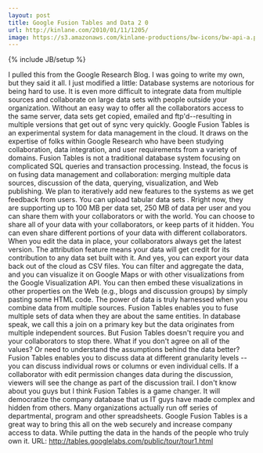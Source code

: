 ```yaml
---
layout: post
title: Google Fusion Tables and Data 2 0
url: http://kinlane.com/2010/01/11/1205/
image: https://s3.amazonaws.com/kinlane-productions/bw-icons/bw-api-a.png
---
```

{% include JB/setup %}
I pulled this from the Google Research Blog. I was going to write my own, but they said it all. I just modified a little:
Database systems are notorious for being hard to use. It is even more difficult to integrate data from multiple sources and collaborate on large data sets with people outside your organization. Without an easy way to offer all the collaborators access to the same server, data sets get copied, emailed and ftp'd--resulting in multiple versions that get out of sync very quickly.
Google Fusion Tables is an experimental system for data management in the cloud. It draws on the expertise of folks within Google Research who have been studying collaboration, data integration, and user requirements from a variety of domains. Fusion Tables is not a traditional database system focusing on complicated SQL queries and transaction processing. Instead, the focus is on fusing data management and collaboration: merging multiple data sources, discussion of the data, querying, visualization, and Web publishing. We plan to iteratively add new features to the systems as we get feedback from users.
You can upload tabular data sets . Rright now, they are supporting up to 100 MB per data set, 250 MB of data per user and you can share them with your collaborators or with the world. You can choose to share all of your data with your collaborators, or keep parts of it hidden. You can even share different portions of your data with different collaborators.
When you edit the data in place, your collaborators always get the latest version. The attribution feature means your data will get credit for its contribution to any data set built with it. And yes, you can export your data back out of the cloud as CSV files.
You can filter and aggregate the data, and you can visualize it on Google Maps or with other visualizations from the Google Visualization API. You can then embed these visualizations in other properties on the Web (e.g., blogs and discussion groups) by simply pasting some HTML code.
The power of data is truly harnessed when you combine data from multiple sources. Fusion Tables enables you to fuse multiple sets of data when they are about the same entities. In database speak, we call this a join on a primary key but the data originates from multiple independent sources.
But Fusion Tables doesn't require you and your collaborators to stop there. What if you don't agree on all of the values? Or need to understand the assumptions behind the data better? Fusion Tables enables you to discuss data at different granularity levels -- you can discuss individual rows or columns or even individual cells. If a collaborator with edit permission changes data during the discussion, viewers will see the change as part of the discussion trail.
I don't know about you guys but I think Fusion Tables is a game changer. It will democratize the company database that us IT guys have made complex and hidden from others.
Many organizations actually run off series of departmental, program and other spreadsheets. Google Fusion Tables is a great way to bring this all on the web securely and increase company access to data. While putting the data in the hands of the people who truly own it.
URL: http://tables.googlelabs.com/public/tour/tour1.html
